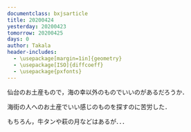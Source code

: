 ```yaml
---
documentclass: bxjsarticle
title: 20200424
yesterday: 20200423
tomorrow: 20200425
days: 0
author: Takala
header-includes:
  - \usepackage[margin=1in]{geometry}
  - \usepackage[ISO]{diffcoeff}
  - \usepackage{pxfonts}
---
```




仙台のお土産もので，海の幸以外のものでいいのがあるだろうか．



海街の人へのお土産でいい感じのものを探すのに苦労した．


もちろん，牛タンや萩の月などはあるが．．．